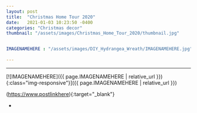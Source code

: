 ```yaml
---
layout: post
title:  "Christmas Home Tour 2020"
date:   2021-01-03 10:23:50 -0400
categories: "Christmas decor"
thumbnail: "/assets/images/Christmas_Home_Tour_2020/thumbnail.jpg"


IMAGENAMEHERE : "/assets/images/DIY_Hydrangea_Wreath/IMAGENAMEHERE.jpg"
  
---
```

---

[![IMAGENAMEHERE]({{ page.IMAGENAMEHERE | relative_url }}){:class="img-responsive"}]({{ page.IMAGENAMEHERE | relative_url }})

(https://www.postlinkhere){:target="_blank"}

- 